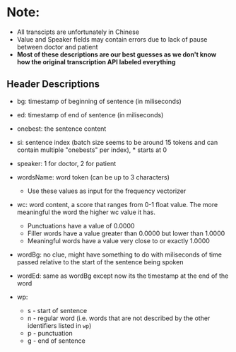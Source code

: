 # Note:
- All transcipts are unfortunately in Chinese
- Value and Speaker fields may contain errors due to lack of pause between doctor and patient
- **Most of these descriptions are our best guesses as we don't know how the original transcription API labeled everything**

## Header Descriptions
* bg: timestamp of beginning of sentence (in miliseconds)
* ed: timestamp of end of sentence (in miliseconds)
* onebest: the sentence content
* si: sentence index (batch size seems to be around 15 tokens and can contain multiple "onebests" per index), * starts at 0
* speaker: 1 for doctor, 2 for patient

* wordsName: word token (can be up to 3 characters)
    * Use these values as input for the frequency vectorizer
* wc: word content, a score that ranges from 0-1 float value. The more meaningful the word the higher wc value it has. 
    * Punctuations have a value of 0.0000
    * Filler words have a value greater than 0.0000 but lower than 1.0000
    * Meaningful words have a value very close to or exactly 1.0000 
* wordBg: no clue, might have something to do with miliseconds of time passed relative to the start of the sentence being spoken
* wordEd: same as wordBg except now its the timestamp at the end of the word
* wp: 
    * s - start of sentence
    * n - regular word (i.e. words that are not described by the other identifiers listed in `wp`)
    * p - punctuation 
    * g - end of sentence